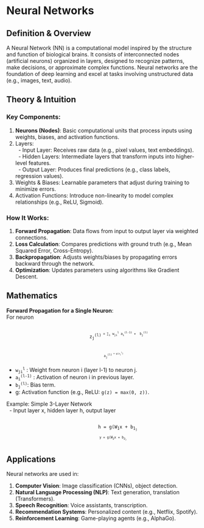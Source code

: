 #   Neural Networks
##  Definition & Overview
A Neural Network (NN) is a computational model inspired by the structure and function of biological brains. It consists of interconnected nodes (artificial neurons) organized in layers, designed to recognize patterns, make decisions, or approximate complex functions. Neural networks are the foundation of deep learning and excel at tasks involving unstructured data (e.g., images, text, audio).

##  Theory & Intuition
###  Key Components:
1.  **Neurons (Nodes)**: Basic computational units that process inputs using weights, biases, and activation functions.
2.  Layers: <br>
&nbsp; -   Input Layer: Receives raw data (e.g., pixel values, text embeddings). <br>
&nbsp; -   Hidden Layers: Intermediate layers that transform inputs into higher-level features. <br>
&nbsp; -   Output Layer: Produces final predictions (e.g., class labels, regression values). <br>
3.  Weights & Biases: Learnable parameters that adjust during training to minimize errors.
4.  Activation Functions: Introduce non-linearity to model complex relationships (e.g., ReLU, Sigmoid).

### How It Works:
1.  **Forward Propagation**: Data flows from input to output layer via weighted connections.
2.  **Loss Calculation**: Compares predictions with ground truth (e.g., Mean Squared Error, Cross-Entropy).
3.  **Backpropagation**: Adjusts weights/biases by propagating errors backward through the network.
4.  **Optimization**: Updates parameters using algorithms like Gradient Descent.

##  Mathematics
**Forward Propagation for a Single Neuron**: <br>
For neuron 
<div>
    <div align='center'>
        <code>
            z<sub>j</sub><sup>(l)<sup> = &sum;<sub>i</sub> w<sub>ji</sub><sup>l</sup> a<sub>i</sub><sup>(l-1)</sup> +  b<sub>j</sub><sup>(l)</sup>
            <br><br>
            a<sub>j</sub><sup>(l)<sup> = g(z<sub>j</sub><sup>l</sup>)
        </code>
    </div>
</div>

-   <code>w<sub>ji</sub><sup>l</sup></code> : Weight from neuron i (layer l-1) to neuron j. <br>
-   <code>a<sub>i</sub><sup>(l-1)</sup></code> : Activation of neuron i in previous layer. <br>
-   <code>b<sub>j</sub><sup>(l)</sup></code>: Bias term. <br>
-   g: Activation function (e.g., ReLU: `g(z) = max(0, z))`.

Example: Simple 3-Layer Network <br>
&nbsp;  -   Input layer x, hidden layer h, output layer <br>
<div>
    <div align='center'>
        <code>
            h = g(W<sub>1</sub>x + b<sub>1<sub>) <br>
            y = g(W<sub>2</sub>x + b<sub>2<sub>) 
        </code>
    </div>
</div>


##  Applications
Neural networks are used in:
1.  **Computer Vision**: Image classification (CNNs), object detection. <br>
2.  **Natural Language Processing (NLP)**: Text generation, translation (Transformers). <br>
3.  **Speech Recognition**: Voice assistants, transcription. <br>
4.  **Recommendation Systems**: Personalized content (e.g., Netflix, Spotify). <br>
5.  **Reinforcement Learning**: Game-playing agents (e.g., AlphaGo).


